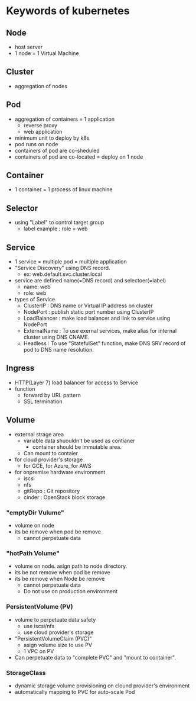 # Keywords of kubernetes

## Node
- host server
- 1 node = 1 Virtual Machine

## Cluster
- aggregation of nodes

## Pod
- aggregation of containers = 1 application
    - reverse proxy 
    - web application
- minimum unit to deploy by k8s
- pod runs on node
- containers of pod are co-sheduled
- containers of pod are co-located = deploy on 1 node

## Container
- 1 container = 1 process of linux machine

## Selector
- using "Label" to control target group
    - label example : role = web

## Service
- 1 service = multiple pod = multiple application
- "Service Discovery" using DNS record. 
    - ex: web.default.svc.cluster.local
- service are defined name(=DNS record) and selectoer(=label)
    - name: web
    - role: web
- types of Service
    - ClusterIP     : DNS name or Virtual IP address on cluster
    - NodePort      : publish static port number using ClusterIP
    - LoadBalancer  : make load balancer and link to service using NodePort
    - ExternalName  : To use exernal services, make alias for internal cluster using DNS CNAME.
    - Headless      : To use "StatefulSet" function, make DNS SRV record of pod to DNS name resolution.

## Ingress
- HTTP(Layer 7) load balancer for access to Service
- function
    - forward by URL pattern
    - SSL termination

## Volume
- external strage area
    - variable data shuouldn't be used as contianer 
        - container should be immutable area.
    - Can mount to contaier
- for cloud provider's storage
    - for GCE, for Azure, for AWS
- for onpremise hardware environment
    - iscsi
    - nfs
    - gitRepo   : Git repository
    - cinder    : OpenStack block storage

### "emptyDir Vulume"
- volume on node
- its be remove when pod be remove
    - cannot perpetuate data

### "hotPath Volume"
- volume on node. asign path to node directory.
- its be not remove when pod be remove
- its be remove when Node be remove
    - cannot perpetuate data
    - Do not use on production environment

### PersistentVolume (PV)
- volume to perpetuate data safety
    - use iscsi/nfs
    - use cloud provider's storage
- "PersistentVolumeClaim (PVC)"
    - asign volume size to use PV
    - 1 VPC on PV
- Can perpetuate data to "complete PVC" and "mount to container".

### StorageClass
- dynamic storage volume provisioning on clound provider's environment
- automatically mapping to PVC for auto-scale Pod

